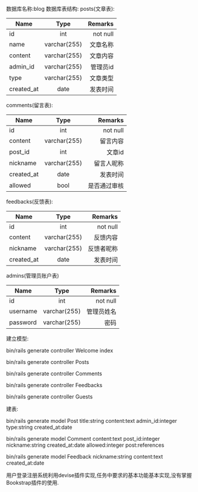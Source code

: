 数据库名称:blog
数据库表结构:
posts(文章表):


| Name | Type | Remarks |
| - | :-: | -: |
| id | int | not null |
| name | varchar(255) | 文章名称 |
| content | varchar(255) | 文章内容|
| admin_id | varchar(255) | 管理员id |
| type | varchar(255) | 文章类型 |
| created_at | date | 发表时间 |


comments(留言表):


| Name | Type | Remarks |
| - | :-: | -: |
| id | int | not null |
| content | varchar(255) | 留言内容 |
| post_id | int | 文章id |
| nickname | varchar(255) | 留言人昵称 |
| created_at | date | 发表时间 |
| allowed | bool | 是否通过审核 |

feedbacks(反馈表):


| Name | Type | Remarks |
| - | :-: | -: |
| id | int | not null |
| content | varchar(255) | 反馈内容|
| nickname | varchar(255) | 反馈者昵称 |
| created_at | date | 发表时间 |


admins(管理员账户表)


| Name | Type | Remarks |
| - | :-: | -: |
| id | int | not null |
| username | varchar(255) | 管理员姓名 |
| password | varchar(255) | 密码 |


建立模型:

bin/rails generate controller Welcome index

bin/rails generate controller Posts

bin/rails generate controller Comments

bin/rails generate controller Feedbacks

bin/rails generate controller Guests

建表:

bin/rails generate model Post title:string content:text admin_id:integer type:string created_at:date

bin/rails generate model Comment content:text post_id:integer nickname:string created_at:date allowed:integer post:references

bin/rails generate model Feedback nickname:string content:text created_at:date

用户登录注册系统利用devise插件实现,任务中要求的基本功能基本实现,没有掌握Bookstrap插件的使用.

